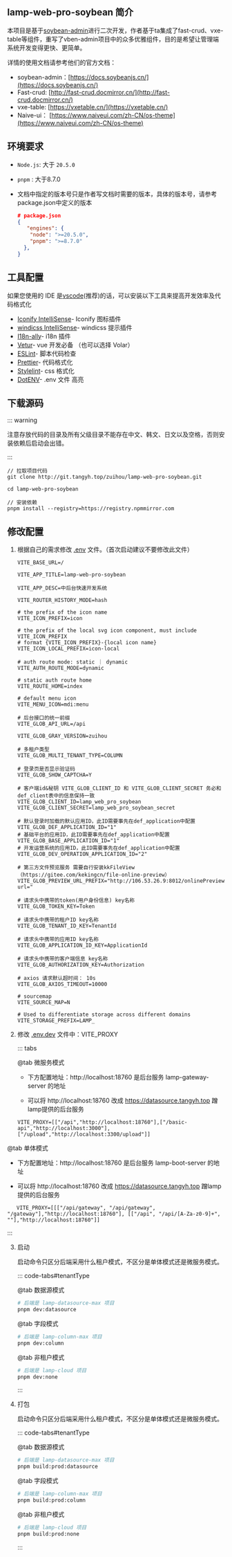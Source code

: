 <!-- #region common -->

## lamp-web-pro-soybean 简介

本项目是基于[soybean-admin](https://docs.soybeanjs.cn/)进行二次开发，作者基于ta集成了fast-crud、vxe-table等组件，重写了vben-admin项目中的众多优雅组件，目的是希望让管理端系统开发变得更快、更简单。

详情的使用文档请参考他们的官方文档：

- soybean-admin：[https://docs.soybeanjs.cn/](https://docs.soybeanjs.cn/)
- Fast-crud: [http://fast-crud.docmirror.cn/](http://fast-crud.docmirror.cn/)
- vxe-table: [https://vxetable.cn/](https://vxetable.cn/)
- Naive-ui： [https://www.naiveui.com/zh-CN/os-theme](https://www.naiveui.com/zh-CN/os-theme)

## 环境要求

- `Node.js`:  大于 `20.5.0`

- `pnpm` :  大于8.7.0

- 文档中指定的版本号只是作者写文档时需要的版本，具体的版本号，请参考package.json中定义的版本

  ```json
  # package.json
  {
     "engines": {
      "node": ">=20.5.0",
      "pnpm": ">=8.7.0"
    },
  }
  ```

  

## 工具配置

如果您使用的 IDE 是[vscode](https://code.visualstudio.com/)(推荐)的话，可以安装以下工具来提高开发效率及代码格式化

* [Iconify IntelliSense](https://marketplace.visualstudio.com/items?itemName=antfu.iconify)\- Iconify 图标插件
* [windicss IntelliSense](https://marketplace.visualstudio.com/items?itemName=voorjaar.windicss-intellisense)\- windicss 提示插件
* [I18n-ally](https://marketplace.visualstudio.com/items?itemName=Lokalise.i18n-ally)\- i18n 插件
* [Vetur](https://marketplace.visualstudio.com/items?itemName=octref.vetur)\- vue 开发必备 （也可以选择 Volar）
* [ESLint](https://marketplace.visualstudio.com/items?itemName=dbaeumer.vscode-eslint)\- 脚本代码检查
* [Prettier](https://marketplace.visualstudio.com/items?itemName=esbenp.prettier-vscode)\- 代码格式化
* [Stylelint](https://marketplace.visualstudio.com/items?itemName=stylelint.vscode-stylelint)\- css 格式化
* [DotENV](https://marketplace.visualstudio.com/items?itemName=mikestead.dotenv)\- .env 文件 高亮

## 下载源码

::: warning

注意存放代码的目录及所有父级目录不能存在中文、韩文、日文以及空格，否则安装依赖后启动会出错。

:::

```shell
// 拉取项目代码
git clone http://git.tangyh.top/zuihou/lamp-web-pro-soybean.git

cd lamp-web-pro-soybean

// 安装依赖
pnpm install --registry=https://registry.npmmirror.com
```

<!-- #endregion common -->

## 修改配置

1. 根据自己的需求修改 [.env](http://git.tangyh.top/zuihou/lamp-web-pro/blob/master/.env) 文件。（首次启动建议不要修改此文件）

   ```properties
   VITE_BASE_URL=/
   
   VITE_APP_TITLE=lamp-web-pro-soybean
   
   VITE_APP_DESC=中后台快速开发系统
   
   VITE_ROUTER_HISTORY_MODE=hash
   
   # the prefix of the icon name
   VITE_ICON_PREFIX=icon
   
   # the prefix of the local svg icon component, must include VITE_ICON_PREFIX
   # format {VITE_ICON_PREFIX}-{local icon name}
   VITE_ICON_LOCAL_PREFIX=icon-local
   
   # auth route mode: static ｜ dynamic
   VITE_AUTH_ROUTE_MODE=dynamic
   
   # static auth route home
   VITE_ROUTE_HOME=index
   
   # default menu icon
   VITE_MENU_ICON=mdi:menu
   
   # 后台接口的统一前缀
   VITE_GLOB_API_URL=/api
   
   VITE_GLOB_GRAY_VERSION=zuihou
   
   # 多租户类型
   VITE_GLOB_MULTI_TENANT_TYPE=COLUMN
   
   # 登录页是否显示验证码
   VITE_GLOB_SHOW_CAPTCHA=Y
   
   # 客户端id&秘钥 VITE_GLOB_CLIENT_ID 和 VITE_GLOB_CLIENT_SECRET 务必和def_client表中的信息保持一致
   VITE_GLOB_CLIENT_ID=lamp_web_pro_soybean
   VITE_GLOB_CLIENT_SECRET=lamp_web_pro_soybean_secret
   
   # 默认登录时加载的默认应用ID，此ID需要事先在def_application中配置
   VITE_GLOB_DEF_APPLICATION_ID="1"
   # 基础平台的应用ID，此ID需要事先在def_application中配置
   VITE_GLOB_BASE_APPLICATION_ID="1"
   # 开发运营系统的应用ID，此ID需要事先在def_application中配置
   VITE_GLOB_DEV_OPERATION_APPLICATION_ID="2"
   
   # 第三方文件预览服务 需要自行安装kkFileView（https://gitee.com/kekingcn/file-online-preview）
   VITE_GLOB_PREVIEW_URL_PREFIX="http://106.53.26.9:8012/onlinePreview?url="
   
   # 请求头中携带的token(用户身份信息) key名称
   VITE_GLOB_TOKEN_KEY=Token
   
   # 请求头中携带的租户ID key名称
   VITE_GLOB_TENANT_ID_KEY=TenantId
   
   # 请求头中携带的应用ID key名称
   VITE_GLOB_APPLICATION_ID_KEY=ApplicationId
   
   # 请求头中携带的客户端信息 key名称
   VITE_GLOB_AUTHORIZATION_KEY=Authorization
   
   # axios 请求默认超时间： 10s
   VITE_GLOB_AXIOS_TIMEOUT=10000
   
   # sourcemap
   VITE_SOURCE_MAP=N
   
   # Used to differentiate storage across different domains
   VITE_STORAGE_PREFIX=LAMP_
   ```

2. 修改 [.env.dev](http://git.tangyh.top/zuihou/lamp-web-pro-soybean/blob/master/.env.dev) 文件中：VITE_PROXY

   ::: tabs

   @tab 微服务模式

   - 下方配置地址：http://localhost:18760 是后台服务 lamp-gateway-server 的地址

   - 可以将 http://localhost:18760 改成 https://datasource.tangyh.top 蹭lamp提供的后台服务

   ```properties
   VITE_PROXY=[["/api","http://localhost:18760"],["/basic-api","http://localhost:3000"],["/upload","http://localhost:3300/upload"]]
   ```
   

@tab 单体模式

- 下方配置地址：http://localhost:18760 是后台服务 lamp-boot-server 的地址
  
- 可以将 http://localhost:18760 改成 https://datasource.tangyh.top 蹭lamp提供的后台服务
  
```properties
   VITE_PROXY=[[["/api/gateway", "/api/gateway", "/gateway"],"http://localhost:18760"], [["/api", "/api/[A-Za-z0-9]+", ""],"http://localhost:18760"]]
```

   :::

3. 启动

   启动命令只区分后端采用什么租户模式，不区分是单体模式还是微服务模式。

   ::: code-tabs#tenantType

   @tab 数据源模式

   ```bash
   # 后端是 lamp-datasource-max 项目
   pnpm dev:datasource
   ```

   @tab 字段模式

   ```bash
   # 后端是 lamp-column-max 项目
   pnpm dev:column
   ```

   @tab 非租户模式

   ```bash
   # 后端是 lamp-cloud 项目
   pnpm dev:none
   ```

   :::

4. 打包

   启动命令只区分后端采用什么租户模式，不区分是单体模式还是微服务模式。

   ::: code-tabs#tenantType

   @tab 数据源模式

   ```bash
   # 后端是 lamp-datasource-max 项目
   pnpm build:prod:datasource	
   ```
   
   @tab 字段模式
   
   ```bash
   # 后端是 lamp-column-max 项目
   pnpm build:prod:column
   ```

   @tab 非租户模式
   
   ```bash
   # 后端是 lamp-cloud 项目
   pnpm build:prod:none
   ```
   
   :::





